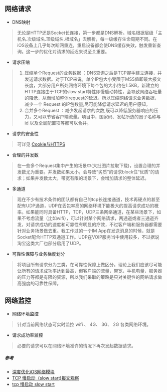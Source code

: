 ## 网络请求

* DNS映射
> 无论是HTTP还是Socket长连接，第一步都是DNS解析。域名根据层级「主机名.次级域名.顶级域名.根域名」去解析，每一级缓存生命周期不同。在iOS设备上几乎每次断网重连，重启设备都会使DNS缓存失效，触发重新查询。这一步的优化对请求的延迟来说至关重要。

* 请求压缩

> 1. 压缩单个Request的业务数据 ：DNS查询之后是TCP握手建立连接，并发送请求数据。对于TCP来说，单个IP包大小受限于MSS值即最大报文长度，大部分用户所处网络环境下每个包的大小约在1.5KB，新建立的HTTP连接由于TCP的slow start特性即慢启动特性，会导致网络吞吐量的降低，从而增加整体request的延迟。所以压缩网络请求业务数据，减少一个 Request 的IP包数量,尽可能降低请求延迟的用户感知。   
> 2. 合并多个Request ：减少发起请求的次数,既可以降低服务器响应的压力，又可以节省客户端流量。项目中，国家码、发帖所选的圈子名称与 id 以及全局配置项等都可以合并。

* 请求的安全性
> 可详见 [Cookie与HTTPS](https://github.com/itwyhuaing/OC-WYH/tree/master/Cookie与HTTPS)

* 合理的并发数
> 在一些多个Request集中产生的场景中(大批图片拉取下载)，设置合理的并发数尤为重要。并发数如果太小，会导致“劣质”的请求block住“优质”的请求；如果并发数太大，带宽有限的场景下，会增加请求的整体延迟。

* 多通道
> 现在不少有技术条件的团队都有自己的tcp长连接通道，技术再硬点的甚至配有UDP通道，UDP在丢包率高的网络环境下能极大的提高请求成功的概率。如果能同时具备HTTP，TCP，UDP三条网络通道，在某些场景下，如果不考虑流量（比如wifi），可以针对某个网络请求，两通道或者三通道齐发，对请求成功的速度和可靠性有明显的疗效，不过客户端和服务器都需要针对业务场景做去重。我工作过的一个IM App在发送消息的时候，就是Socket配合HTTP双通道工作。UDP在VOIP服务当中使用较多，不过据说淘宝这类大厂也部分启用了UDP。

* 可靠性保障与业务梯度划分
> 将项目所有请求分为三类，在可靠性保障上做区分。理论上我们应该尽可能让所有的请求成功率达到最高，但客户端的流量，带宽，手机电量，服务器的压力等都是有限的资源，所以我们采取的策略是只对关键性的网络请求做高强度的可靠性保障。


## 网络监控

* 网络环境监控
> 针对当前网络状态可实时监控 wifi 、 4G、 3G、 2G 各类网络环境。

* 请求成功率监控
> 必要的请求可以在网络环境准许的情况下再次发起数据请求。









##### 参考
* [深度优化iOS网络模块](http://www.cocoachina.com/ios/20161115/18085.html)
* [TCP 慢启动（slow start)报文观察](http://blog.csdn.net/abccheng/article/details/50504874)
* [tcp 慢启动 slow start](http://blog.csdn.net/huoqubing/article/details/6146696)
